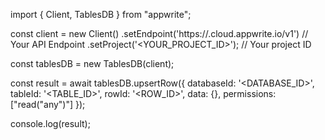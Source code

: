import { Client, TablesDB } from "appwrite";

const client = new Client()
    .setEndpoint('https://<REGION>.cloud.appwrite.io/v1') // Your API Endpoint
    .setProject('<YOUR_PROJECT_ID>'); // Your project ID

const tablesDB = new TablesDB(client);

const result = await tablesDB.upsertRow({
    databaseId: '<DATABASE_ID>',
    tableId: '<TABLE_ID>',
    rowId: '<ROW_ID>',
    data: {},
    permissions: ["read("any")"]
});

console.log(result);
